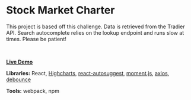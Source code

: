 # Stock Market Charter

This project is based off this challenge. Data is retrieved from the Tradier API. Search autocomplete relies on the lookup endpoint and runs slow at times. Please be patient!

<br>

__[Live Demo](https://stocks.justinchi.me/)__

__Libraries:__ React, [Highcharts](https://www.highcharts.com/), [react-autosuggest](https://github.com/moroshko/react-autosuggest), [moment.js](https://momentjs.com/), [axios](https://github.com/mzabriskie/axios), [debounce](https://github.com/component/debounce)

__Tools:__ webpack, npm
